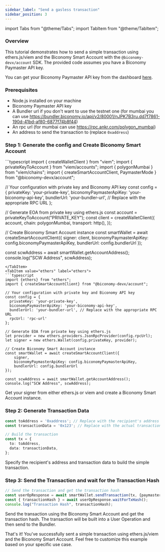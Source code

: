 ```yaml
---
sidebar_label: "Send a gasless transaction"
sidebar_position: 3
---
```


import Tabs from "@theme/Tabs";
import TabItem from "@theme/TabItem";

### Overview

This tutorial demonstrates how to send a simple transaction using ethers.js/viem and the Biconomy Smart Account with the `@biconomy-devx/account` SDK. The provided code assumes you have a Biconomy Paymaster API key.

You can get your Biconomy Paymaster API key from the dashboard [here](https://dashboard.biconomy.io/).

### Prerequisites

- Node.js installed on your machine
- Biconomy Paymaster API key
- A Bundler url if you don't want to use the testnet one (for mumbai you can use https://bundler.biconomy.io/api/v2/80001/nJPK7B3ru.dd7f7861-190d-41bd-af80-6877f74b8f44)
- An rpc url (for mumbai can use https://rpc.ankr.com/polygon_mumbai)
- An address to send the transaction to (replace `0xaddress`)

### Step 1: Generate the config and Create Biconomy Smart Account
<Tabs>
<TabItem value="viem" label="viem">
```typescript
import { createWalletClient } from "viem";
import { privateKeyToAccount } from "viem/accounts";
import { polygonMumbai } from "viem/chains";
import { createSmartAccountClient, PaymasterMode } from "@biconomy-devx/account";

// Your configuration with private key and Biconomy API key
const config = {
  privateKey: 'your-private-key',
  biconomyPaymasterApiKey: 'your-biconomy-api-key',
  bundlerUrl: 'your-bundler-url', // Replace with the appropriate RPC URL
};

// Generate EOA from private key using ethers.js
const account = privateKeyToAccount("PRIVATE_KEY");
const client = createWalletClient({
    account,
    chain: polygonMumbai,
    transport: http(),
});

// Create Biconomy Smart Account instance
const smartWallet = await createSmartAccountClient({
    signer: client,
    biconomyPaymasterApiKey: config.biconomyPaymasterApiKey,
    bundlerUrl: config.bundlerUrl
});

const scwAddress = await smartWallet.getAccountAddress();
console.log("SCW Address", scwAddress);
```
</TabItem>
<TabItem value="ethers" label="ethers">
```typescript
import {ethers} from "ethers";
import { createSmartAccountClient} from "@biconomy-devx/account";

// Your configuration with private key and Biconomy API key
const config = {
  privateKey: 'your-private-key',
  biconomyPaymasterApiKey: 'your-biconomy-api-key',
  bundlerUrl: 'your-bundler-url', // Replace with the appropriate RPC URL
  rpcUrl: 'rpc-url'
};

// Generate EOA from private key using ethers.js
let provider = new ethers.providers.JsonRpcProvider(config.rpcUrl);
let signer = new ethers.Wallet(config.privateKey, provider);

// Create Biconomy Smart Account instance
const smartWallet = await createSmartAccountClient({
    signer,
    biconomyPaymasterApiKey: config.biconomyPaymasterApiKey,
    bundlerUrl: config.bundlerUrl
});

const scwAddress = await smartWallet.getAccountAddress();
console.log("SCW Address", scwAddress);
```
</TabItem>
</Tabs>

Get your signer from either ethers.js or viem and create a Biconomy Smart Account instance.

### Step 2: Generate Transaction Data

```typescript
const toAddress = '0xaddress'; // Replace with the recipient's address
const transactionData = '0x123'; // Replace with the actual transaction data

// Build the transaction 
const tx = {
  to: toAddress,
  data: transactionData,
};
```

Specify the recipient's address and transaction data to build the simple transaction.

### Step 3: Send the Transaction and wait for the Transaction Hash

```typescript
// Send the transaction and get the transaction hash
const userOpResponse = await smartWallet.sendTransaction(tx, {paymasterServiceData: PaymasterMode.SPONSORED});
const { transactionHash } = await userOpResponse.waitForTxHash();
console.log("Transaction Hash", transactionHash);
```

Send the transaction using the Biconomy Smart Account and get the transaction hash. The transaction will be built into a User Operation and then send to the Bundler.

That's it! You've successfully sent a simple transaction using ethers.js/viem and the Biconomy Smart Account. Feel free to customize this example based on your specific use case.